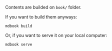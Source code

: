 Contents are builded on `book/` folder.

If you want to build them anyways:

```console
mdbook build
```

Or, if you want to serve it on your local computer:

```console
mdbook serve
```
